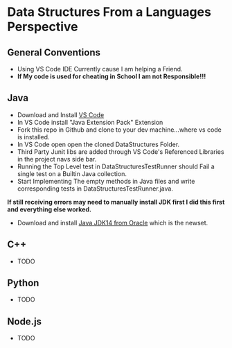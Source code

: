# Data Structures From a Languages Perspective

## General Conventions
 - Using VS Code IDE Currently cause I am helping a Friend.
 - **If My code is used for cheating in School I am not Responsible!!!**

## Java
 - Download and Install [VS Code](https://code.visualstudio.com/)
 - In VS Code install "Java Extension Pack" Extension
 - Fork this repo in Github and clone to your dev machine...where vs code is installed.
 - In VS Code open open the cloned DataStructures Folder.
 - Third Party Junit libs are added through VS Code's Referenced Libraries in the project navs side bar.
 - Running the Top Level test in DataStructuresTestRunner should Fail a single test on a Builtin Java collection.
 - Start Implementing The empty methods in Java files and write corresponding tests in DataStructuresTestRunner.java.

**If still receiving errors may need to manually install JDK first I did this first and everything else worked.**
 - Download and install [Java JDK14 from Oracle](https://www.oracle.com/java/technologies/javase-jdk14-downloads.html) which is the newset.

## C++
 - TODO

## Python
 - TODO

## Node.js
 - TODO
